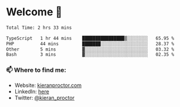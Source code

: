 # Welcome 🦘

<!--START_SECTION:waka-->

```txt
Total Time: 2 hrs 33 mins

TypeScript   1 hr 44 mins    ████████████████▒░░░░░░░░   65.95 %
PHP          44 mins         ███████░░░░░░░░░░░░░░░░░░   28.37 %
Other        5 mins          ▓░░░░░░░░░░░░░░░░░░░░░░░░   03.32 %
Bash         3 mins          ▓░░░░░░░░░░░░░░░░░░░░░░░░   02.35 %
```

<!--END_SECTION:waka-->

### 📫 Where to find me:

-   Website: [kieranproctor.com](https://kieranproctor.com/)
-   LinkedIn: [here](https://www.linkedin.com/in/kieran-proctor-086b5a159/)
-   Twitter: [@kieran_proctor](https://twitter.com/kieran_proctor)
